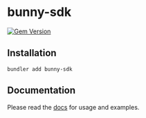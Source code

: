 # bunny-sdk

[![Gem Version](https://img.shields.io/gem/v/bunny-sdk?color=blue)](https://rubygems.org/gems/bunny-sdk)

## Installation

```shell
bundler add bunny-sdk
```

## Documentation

Please read the [docs](https://bunny-launcher.net/bunny-sdk/languages/ruby/) for usage and examples.
